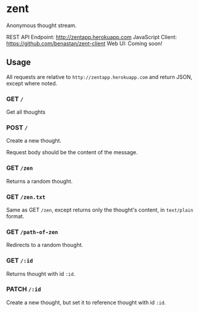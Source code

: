 zent
====

Anonymous thought stream.

REST API Endpoint: http://zentapp.herokuapp.com
JavaScript Client: https://github.com/benastan/zent-client
Web UI: Coming soon!

## Usage

All requests are relative to `http://zentapp.herokuapp.com` and return JSON, except where noted.

### GET `/`

Get all thoughts

### POST `/`

Create a new thought.

Request body should be the content of the message.

### GET `/zen`

Returns a random thought.

### GET `/zen.txt`

Same as GET `/zen`, except returns only the thought's content, in `text/plain` format.

### GET `/path-of-zen`

Redirects to a random thought.

### GET `/:id`

Returns thought with id `:id`.

### PATCH `/:id`

Create a new thought, but set it to reference thought with id `:id`.
